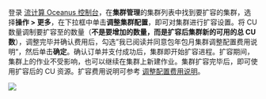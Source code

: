 登录 [流计算 Oceanus 控制台](https://console.cloud.tencent.com/oceanus)，在**集群管理**的集群列表中找到要扩容的集群，选择**操作 > 更多**，在下拉框中单击**调整集群配置**，即可对集群进行扩容设置。将 CU 数量调制要扩容至的数量（**不是要增加的数量，而是扩容后集群新的可用的总 CU 数**），调整完毕并确认费用后，勾选”我已阅读并同意包年包月集群调整配置费用说明“，然后单击**确定**。确认订单并支付成功后，集群即开始扩容进程。扩容期间，集群上的作业不受影响，也可以继续在集群上新建作业。集群扩容完毕后，即可使用扩容后的 CU 资源。扩容费用说明可参考 [调整配置费用说明](https://cloud.tencent.com/document/product/849/50419)。

![](https://main.qcloudimg.com/raw/00712cd8c3151d1f2e2486bd2d5295bb.png)
